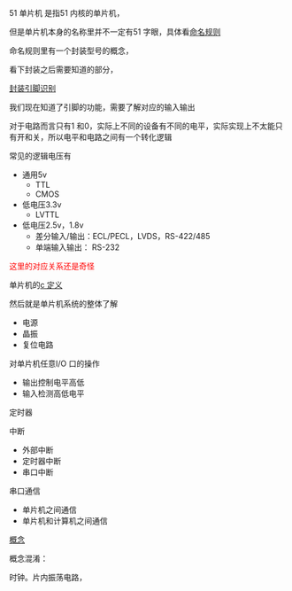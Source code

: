 51 单片机 是指51 内核的单片机，

但是单片机本身的名称里并不一定有51 字眼，具体看[命名规则](type-rule)



命名规则里有一个封装型号的概念，

看下封装之后需要知道的部分，

[封装引脚识别](encap-name)



我们现在知道了引脚的功能，需要了解对应的输入输出  

对于电路而言只有1 和0，实际上不同的设备有不同的电平，实际实现上不太能只有开和关，所以电平和电路之间有一个转化逻辑  

常见的逻辑电压有

- 通用5v
  - TTL
  - CMOS
- 低电压3.3v
  - LVTTL
- 低电压2.5v，1.8v
  - 差分输入/输出：ECL/PECL，LVDS，RS-422/485
  - 单端输入输出： RS-232

<font color=red>这里的对应关系还是奇怪</font>



单片机的[c 定义](embbed-c)



然后就是单片机系统的整体了解  

- 电源
- 晶振
- 复位电路

对单片机任意I/O 口的操作

- 输出控制电平高低
- 输入检测高低电平

定时器  

中断

- 外部中断
- 定时器中断
- 串口中断

串口通信

- 单片机之间通信
- 单片机和计算机之间通信



[概念](terms)



概念混淆：

时钟。片内振荡电路，

